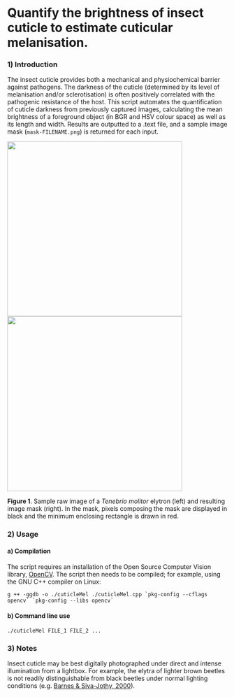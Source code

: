# Quantify the brightness of insect cuticle to estimate cuticular melanisation.

### 1) Introduction
The insect cuticle provides both a mechanical and physiochemical barrier against pathogens. The darkness of the cuticle (determined by its level of melanisation and/or sclerotisation) is often positively correlated with the pathogenic resistance of the host. This script automates the quantification of cuticle darkness from previously captured images, calculating the mean brightness of a foreground object (in BGR and HSV colour space) as well as its length and width. Results are outputted to a .text file, and a sample image mask (`mask-FILENAME.png`) is returned for each input.

<img src="https://cloud.githubusercontent.com/assets/17113779/14171680/13bc20c8-f72c-11e5-8445-416986e6260a.jpg" width="400">
<img src="https://cloud.githubusercontent.com/assets/17113779/14171681/13ff3e94-f72c-11e5-8c8f-7f395b562221.jpg" width="400">

**Figure 1**. Sample raw image of a *Tenebrio molitor* elytron (left) and resulting image mask (right). In the mask, pixels composing the mask are displayed in black and the minimum enclosing rectangle is drawn in red.


### 2) Usage
#### a) Compilation
The script requires an installation of the Open Source Computer Vision library, [OpenCV](http://opencv.org/quickstart.html.). The script then needs to be compiled; for example, using the GNU C++ compiler on Linux:

```g ++ -ggdb -o ./cuticleMel ./cuticleMel.cpp `pkg-config --cflags opencv` `pkg-config --libs opencv` ```

#### b) Command line use

```./cuticleMel FILE_1 FILE_2 ...```

### 3) Notes
Insect cuticle may be best digitally photographed under direct and intense illumination from a lightbox. For example, the elytra of lighter brown beetles is not readily distinguishable from black beetles under normal lighting conditions (e.g. [Barnes & Siva-Jothy, 2000](http://rspb.royalsocietypublishing.org/content/267/1439/177.short)).
